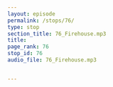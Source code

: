 ```yaml
---
layout: episode
permalink: /stops/76/
type: stop
section_title: 76_Firehouse.mp3
title: 
page_rank: 76
stop_id: 76
audio_file: 76_Firehouse.mp3


---
```

